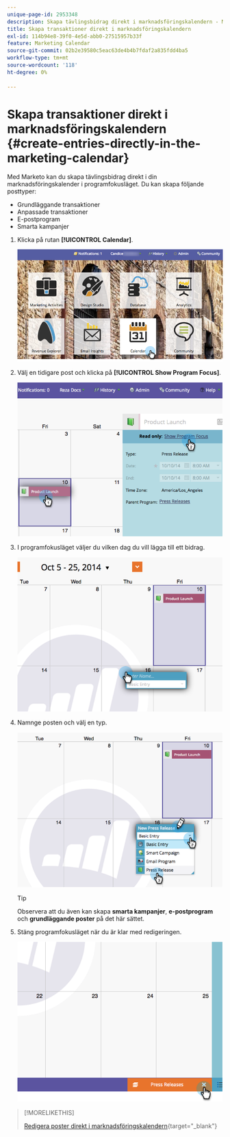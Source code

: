 ```yaml
---
unique-page-id: 2953348
description: Skapa tävlingsbidrag direkt i marknadsföringskalendern - Marketo Docs - produktdokumentation
title: Skapa transaktioner direkt i marknadsföringskalendern
exl-id: 114b94e8-39f0-4e5d-abb0-27515957b33f
feature: Marketing Calendar
source-git-commit: 02b2e39580c5eac63de4b4b7fdaf2a835fdd4ba5
workflow-type: tm+mt
source-wordcount: '118'
ht-degree: 0%

---
```


# Skapa transaktioner direkt i marknadsföringskalendern {#create-entries-directly-in-the-marketing-calendar}

Med Marketo kan du skapa tävlingsbidrag direkt i din marknadsföringskalender i programfokusläget. Du kan skapa följande posttyper:

* Grundläggande transaktioner
* Anpassade transaktioner
* E-postprogram
* Smarta kampanjer

1. Klicka på rutan **[!UICONTROL Calendar]**.

   ![](assets/2017-05-10-15-30-47-2.png)

1. Välj en tidigare post och klicka på **[!UICONTROL Show Program Focus]**.

   ![](assets/image2014-10-20-13-3a7-3a55.png)

1. I programfokusläget väljer du vilken dag du vill lägga till ett bidrag.

   ![](assets/image2014-10-20-13-3a8-3a6.png)

1. Namnge posten och välj en typ.

   ![](assets/image2014-10-20-13-3a8-3a19.png)

   >[!TIP]
   >
   >Observera att du även kan skapa **smarta kampanjer**, **e-postprogram** och **grundläggande poster** på det här sättet.

1. Stäng programfokusläget när du är klar med redigeringen.

   ![](assets/image2014-10-20-13-3a8-3a29.png)

>[!MORELIKETHIS]
>
>[Redigera poster direkt i marknadsföringskalendern](/help/marketo/product-docs/core-marketo-concepts/marketing-calendar/working-with-the-calendar/edit-entries-directly-in-the-marketing-calendar.md){target="_blank"}
